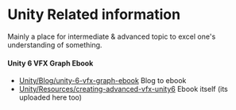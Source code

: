 # Unity Related information
Mainly a place for intermediate & advanced topic to excel one's understanding of something.

#### Unity 6 VFX Graph Ebook
- [Unity/Blog/unity-6-vfx-graph-ebook](https://unity.com/blog/unity-6-vfx-graph-ebook) Blog to ebook
- [Unity/Resources/creating-advanced-vfx-unity6](https://unity.com/resources/creating-advanced-vfx-unity6) Ebook itself (its uploaded here too)
